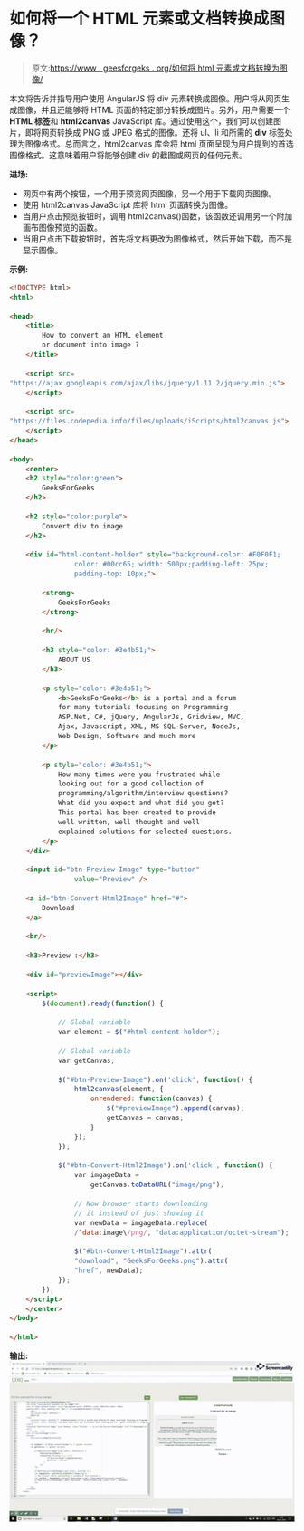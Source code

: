 # 如何将一个 HTML 元素或文档转换成图像？

> 原文:[https://www . geesforgeks . org/如何将 html 元素或文档转换为图像/](https://www.geeksforgeeks.org/how-to-convert-an-html-element-or-document-into-image/)

本文将告诉并指导用户使用 AngularJS 将 div 元素转换成图像。用户将从网页生成图像，并且还能够将 HTML 页面的特定部分转换成图片。另外，用户需要一个 **HTML 标签**和 **html2canvas** JavaScript 库。通过使用这个，我们可以创建图片，即将网页转换成 PNG 或 JPEG 格式的图像。还将 ul、li 和所需的 **div** 标签处理为图像格式。总而言之，html2canvas 库会将 html 页面呈现为用户提到的首选图像格式。这意味着用户将能够创建 div 的截图或网页的任何元素。

**进场:**

*   网页中有两个按钮，一个用于预览网页图像，另一个用于下载网页图像。
*   使用 html2canvas JavaScript 库将 html 页面转换为图像。
*   当用户点击预览按钮时，调用 html2canvas()函数，该函数还调用另一个附加画布图像预览的函数。
*   当用户点击下载按钮时，首先将文档更改为图像格式，然后开始下载，而不是显示图像。

**示例:**

```html
<!DOCTYPE html>
<html>

<head>
    <title>
        How to convert an HTML element
        or document into image ?
    </title>

    <script src=
"https://ajax.googleapis.com/ajax/libs/jquery/1.11.2/jquery.min.js">
    </script>

    <script src=
"https://files.codepedia.info/files/uploads/iScripts/html2canvas.js">
    </script>
</head>

<body>
    <center>
    <h2 style="color:green">
        GeeksForGeeks
    </h2>

    <h2 style="color:purple">
        Convert div to image
    </h2>

    <div id="html-content-holder" style="background-color: #F0F0F1; 
                color: #00cc65; width: 500px;padding-left: 25px; 
                padding-top: 10px;">

        <strong>
            GeeksForGeeks
        </strong>

        <hr/>

        <h3 style="color: #3e4b51;">
            ABOUT US
        </h3>

        <p style="color: #3e4b51;"> 
            <b>GeeksForGeeks</b> is a portal and a forum
            for many tutorials focusing on Programming
            ASP.Net, C#, jQuery, AngularJs, Gridview, MVC,
            Ajax, Javascript, XML, MS SQL-Server, NodeJs,
            Web Design, Software and much more
        </p>

        <p style="color: #3e4b51;">
            How many times were you frustrated while 
            looking out for a good collection of 
            programming/algorithm/interview questions? 
            What did you expect and what did you get?
            This portal has been created to provide
            well written, well thought and well
            explained solutions for selected questions.
        </p>
    </div>

    <input id="btn-Preview-Image" type="button"
                value="Preview" /> 

    <a id="btn-Convert-Html2Image" href="#">
        Download
    </a>

    <br/>

    <h3>Preview :</h3>

    <div id="previewImage"></div>

    <script>
        $(document).ready(function() {

            // Global variable
            var element = $("#html-content-holder"); 

            // Global variable
            var getCanvas; 

            $("#btn-Preview-Image").on('click', function() {
                html2canvas(element, {
                    onrendered: function(canvas) {
                        $("#previewImage").append(canvas);
                        getCanvas = canvas;
                    }
                });
            });

            $("#btn-Convert-Html2Image").on('click', function() {
                var imgageData = 
                    getCanvas.toDataURL("image/png");

                // Now browser starts downloading 
                // it instead of just showing it
                var newData = imgageData.replace(
                /^data:image\/png/, "data:application/octet-stream");

                $("#btn-Convert-Html2Image").attr(
                "download", "GeeksForGeeks.png").attr(
                "href", newData);
            });
        });
    </script>
    </center>
</body>

</html>                    
```

**输出:**
![ngcut](img/bc5af9dbd8c5ff10e46d0862c9e53868.png)